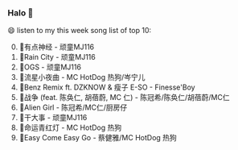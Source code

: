 

### Halo 👋

😄 listen to my this week song list of top 10:

0. 🌈有点神经 - 顽童MJ116
1. 🌈Rain City - 顽童MJ116
2. 🌈OGS - 顽童MJ116
3. 🌈流星小夜曲 - MC HotDog 热狗/岑宁儿
4. 🌈Benz Remix ft. DZKNOW & 瘦子 E-SO - Finesse'Boy
5. 🌈战争 (feat. 陈奂仁, 胡蓓蔚, MC 仁) - 陈冠希/陈奂仁/胡蓓蔚/MC仁
6. 🌈Alien Girl - 陈冠希/MC仁/厨房仔
7. 🌈干大事 - 顽童MJ116
8. 🌈命运青红灯 - MC HotDog 热狗
9. 🌈Easy Come Easy Go - 蔡健雅/MC HotDog 热狗

